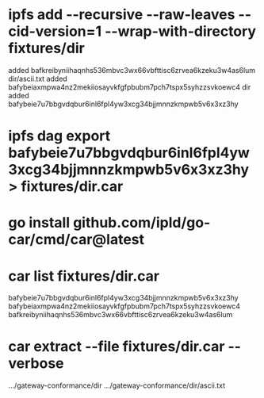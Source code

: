 # ipfs add --recursive --raw-leaves --cid-version=1 --wrap-with-directory fixtures/dir

added bafkreibyniihaqnhs536mbvc3wx66vbfttisc6zrvea6kzeku3w4as6lum dir/ascii.txt
added bafybeiaxmpwa4nz2mekiiosayvkfgfpbubm7pch7tspx5syhzzsvkoewc4 dir
added bafybeie7u7bbgvdqbur6inl6fpl4yw3xcg34bjjmnnzkmpwb5v6x3xz3hy

# ipfs dag export bafybeie7u7bbgvdqbur6inl6fpl4yw3xcg34bjjmnnzkmpwb5v6x3xz3hy > fixtures/dir.car

# go install github.com/ipld/go-car/cmd/car@latest

# car list fixtures/dir.car

bafybeie7u7bbgvdqbur6inl6fpl4yw3xcg34bjjmnnzkmpwb5v6x3xz3hy
bafybeiaxmpwa4nz2mekiiosayvkfgfpbubm7pch7tspx5syhzzsvkoewc4
bafkreibyniihaqnhs536mbvc3wx66vbfttisc6zrvea6kzeku3w4as6lum

# car extract --file fixtures/dir.car --verbose

.../gateway-conformance/dir
.../gateway-conformance/dir/ascii.txt

